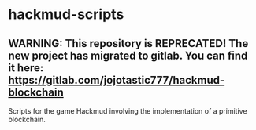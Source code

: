 # hackmud-scripts
## WARNING: This repository is REPRECATED! The new project has migrated to gitlab. You can find it here: https://gitlab.com/jojotastic777/hackmud-blockchain
Scripts for the game Hackmud involving the implementation of a primitive blockchain.
